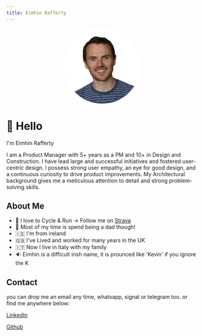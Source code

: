 ```yaml
---
title: Eimhin Rafferty
---
```


<link href="style.css" rel="stylesheet">

  <p style="text-align: center;">
    <!-- <img src="profile.png" alt="Eimhin Rafferty" style="width: 40%; height: auto; border-radius: 50%; object-fit: cover;"> -->
    <img src="profile.png" alt="Eimhin Rafferty" style="width: 40%; height: auto; border-radius: 50%; object-fit: cover; max-width: 200px; max-height: 200px;">
</p>

# 👋 Hello

I'm Eimhin Rafferty

I am a Product Manager with 5+ years as a PM and 10+ in Design and Construction. I have lead large and successful initiatives and fostered user-centric design. I possess strong user empathy, an eye for good design, and a continuous curiosity to drive product improvements. My Architectural background gives me a meticulous attention to detail and strong problem-solving skills.

## About Me
- 🏃 I love to Cycle & Run -> Follow me on [Strava](https://www.strava.com/athletes/eimhin_rafferty)  
- 🚸 Most of my time is spend being a dad though!
- 🇮🇪 I'm from ireland
- 🇬🇧 I've Lived and worked for many years in the UK
- 🇮🇹 Now I live in Italy with my family
- 🔉 Eimhin is a difficult irish name, it is prounced like 'Kevin' if you ignore the K

## Contact

you can drop me an email any time, whatsapp, signal or telegram too.
or find me anywhere below:

[LinkedIn](https://www.linkedin.com/eimhin-rafferty)

[Github](https://www.github.com/eimhinr)
